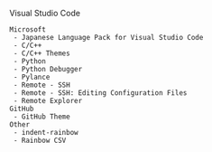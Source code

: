 Visual Studio Code

    Microsoft
     - Japanese Language Pack for Visual Studio Code
     - C/C++
     - C/C++ Themes
     - Python
     - Python Debugger
     - Pylance
     - Remote - SSH
     - Remote - SSH: Editing Configuration Files
     - Remote Explorer
    GitHub
     - GitHub Theme
    Other
     - indent-rainbow
     - Rainbow CSV
